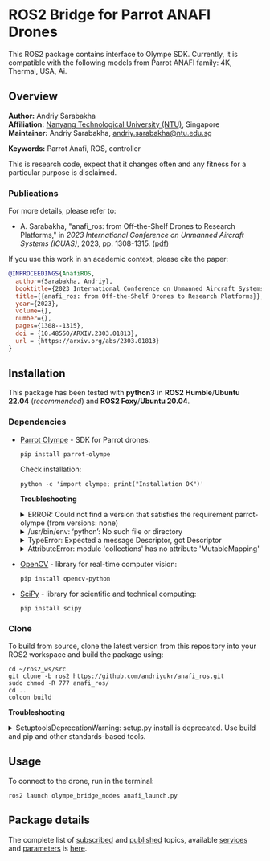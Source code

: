 # ROS2 Bridge for Parrot ANAFI Drones
This ROS2 package contains interface to Olympe SDK. Currently, it is compatible with the following models from Parrot ANAFI family: 4K, Thermal, USA, Ai.

## Overview

**Author:** Andriy Sarabakha<br />
**Affiliation:** [Nanyang Technological University (NTU)](https://www.ntu.edu.sg), Singapore<br />
**Maintainer:** Andriy Sarabakha, andriy.sarabakha@ntu.edu.sg

**Keywords:** Parrot Anafi, ROS, controller

This is research code, expect that it changes often and any fitness for a particular purpose is disclaimed.

### Publications

For more details, please refer to: 

* A. Sarabakha, "anafi_ros: from Off-the-Shelf Drones to Research Platforms," in *2023 International Conference on Unmanned Aircraft Systems (ICUAS)*, 2023, pp. 1308-1315. ([pdf](Parrot_Anafi.pdf))

If you use this work in an academic context, please cite the paper:
```bibtex
@INPROCEEDINGS{AnafiROS,
  author={Sarabakha, Andriy},
  booktitle={2023 International Conference on Unmanned Aircraft Systems (ICUAS)}, 
  title={{anafi_ros: from Off-the-Shelf Drones to Research Platforms}}, 
  year={2023},
  volume={},
  number={},
  pages={1308--1315},
  doi = {10.48550/ARXIV.2303.01813},
  url = {https://arxiv.org/abs/2303.01813}
}
```

## Installation

This package has been tested with **python3** in **ROS2 Humble**/**Ubuntu 22.04** (*recommended*) and **ROS2 Foxy**/**Ubuntu 20.04**.

### Dependencies

- [Parrot Olympe](https://developer.parrot.com/docs/olympe/installation.html) - SDK for Parrot drones:

      pip install parrot-olympe
      
  Check installation:
  
      python -c 'import olympe; print("Installation OK")'
      
  **Troubleshooting**
  
    <details> 
        <summary>ERROR: Could not find a version that satisfies the requirement parrot-olympe (from versions: none)</summary>
	
    	Install the latest version of pip:

        	sudo apt-get install python3-pip python-dev
        	echo 'export PATH="~/.local/bin:$PATH"' >> ~/.bashrc
		source ~/.bashrc
    </details>
    
    <details> 
        <summary>/usr/bin/env: ‘python’: No such file or directory</summary>
  
    	Set `python3` as default `python` version:

        	echo 'alias python=python3' >> ~/.bash_aliases
        	source ~/.bash_aliases
    </details>
    
    <details> 
        <summary>TypeError: Expected a message Descriptor, got Descriptor</summary>
  
    	Install `protobuf` version `3.6`:

        	pip install protobuf==3.6
    </details>
    
    <details> 
        <summary>AttributeError: module 'collections' has no attribute 'MutableMapping'</summary>
  
    	Install `protobuf` version `3.20.0`:

        	pip install protobuf==3.20.0
    </details>
  
- [OpenCV](https://pypi.org/project/opencv-python/) - library for real-time computer vision:

      pip install opencv-python
    
- [SciPy](https://scipy.org/install/) - library for scientific and technical computing:

      pip install scipy
    
### Clone

To build from source, clone the latest version from this repository into your ROS2 workspace and build the package using:

    cd ~/ros2_ws/src
    git clone -b ros2 https://github.com/andriyukr/anafi_ros.git
    sudo chmod -R 777 anafi_ros/
    cd ..
    colcon build
  
**Troubleshooting**
  
<details> 
  <summary>SetuptoolsDeprecationWarning: setup.py install is deprecated. Use build and pip and other standards-based tools.</summary>
  
   Install `setuptools` version `58.2.0`:

     pip install setuptools==58.2.0
</details>
        	
## Usage

To connect to the drone, run in the terminal:

    ros2 launch olympe_bridge_nodes anafi_launch.py
    
## Package details

The complete list of [subscribed](details.md#subscribed-topics) and [published](details.md#published-topics) topics, available [services](details.md#services) and [parameters](details.md#parameters) is [here](details.md).
